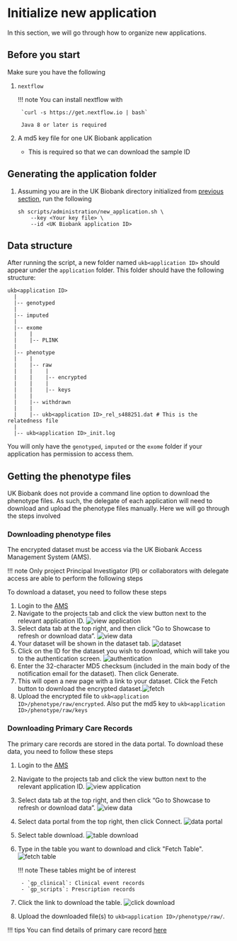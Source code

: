 # Initialize new application
In this section, we will go through how to organize new applications. 

## Before you start
Make sure you have the following

1. `nextflow`

    !!! note
        You can install nextflow with 

        `curl -s https://get.nextflow.io | bash`

        Java 8 or later is required
2. A md5 key file for one UK Biobank application
    - This is required so that we can download the sample ID 

## Generating the application folder
1. Assuming you are in the UK Biobank directory initialized from [previous section](init_structure.md), run the following
    ```
    sh scripts/administration/new_application.sh \
        --key <Your key file> \
        --id <UK Biobank application ID>
    ```

## Data structure
After running the script, a new folder named `ukb<application ID>` should appear under the `application` folder.
This folder should have the following structure:

```
ukb<application ID>
  |
  |-- genotyped 
  |
  |-- imputed
  |
  |-- exome
  |    |   
  |    |-- PLINK
  |
  |-- phenotype
  |    |
  |    |-- raw
  |    |    |
  |    |    |-- encrypted
  |    |    |
  |    |    |-- keys
  |    |
  |    |-- withdrawn
  |    |
  |    |-- ukb<application ID>_rel_s488251.dat # This is the relatedness file
  |
  |-- ukb<application ID>_init.log
```

You will only have the `genotyped`, `imputed` or the `exome` folder if your application has permission to access them.

## Getting the phenotype files
UK Biobank does not provide a command line option to download the phenotype files. 
As such, the delegate of each application will need to download and upload the phenotype files manually.
Here we will go through the steps involved 

### Downloading phenotype files
The encrypted dataset must be access via the UK Biobank Access Management System (AMS).

!!! note
    Only project Principal Investigator (PI) or collaborators with delegate access are able to perform the following steps

To download a dataset, you need to follow these steps

1. Login to the [AMS](https://bbams.ndph.ox.ac.uk/ams/)
2. Navigate to the projects tab and click the view button next to the relevant application ID.  ![view application](../img/view_application.png)
3. Select data tab at the top right, and then click “Go to Showcase to refresh or download data”. ![view data](../img/view_data.png)
4. Your dataset will be shown in the dataset tab. ![dataset](../img/data_sets.png)
5. Click on the ID for the dataset you wish to download, which will take you to the authentication screen. ![authentication](../img/authentication.png)
6. Enter the 32-character MD5 checksum (included  in  the main  body of the notification email for the dataset). Then click Generate.
7. This will open a new page with a link  to your dataset. Click the Fetch button to download the encrypted dataset.![fetch](../img/fetch.png)
8. Upload the encrypted file to `ukb<application ID>/phenotype/raw/encrypted`. Also put the md5 key to `ukb<application ID>/phenotype/raw/keys`

### Downloading Primary Care Records
The primary care records are stored in the data portal. To download these data, you need to follow these steps


1. Login to the [AMS](https://bbams.ndph.ox.ac.uk/ams/)
2. Navigate to the projects tab and click the view button next to the relevant application ID.  ![view application](../img/view_application.png)
3. Select data tab at the top right, and then click “Go to Showcase to refresh or download data”. ![view data](../img/view_data.png)
4. Select data portal from the top right, then click Connect. ![data portal](../img/data_portal.png)
5. Select table download. ![table download](../img/table_download.png)
6. Type in the table you want to download and click "Fetch Table". ![fetch table](../img/fetch_table.png)

    !!! note
        These tables might be of interest

        - `gp_clinical`: Clinical event records 
        - `gp_scripts`: Prescription records

7. Click the link to download the table. ![click download](../img/click_download.png)
8. Upload the downloaded file(s) to `ukb<application ID>/phenotype/raw/`.

!!! tips
    You can find details of primary care record [here](https://biobank.ndph.ox.ac.uk/showcase/showcase/docs/primary_care_data.pdf)
